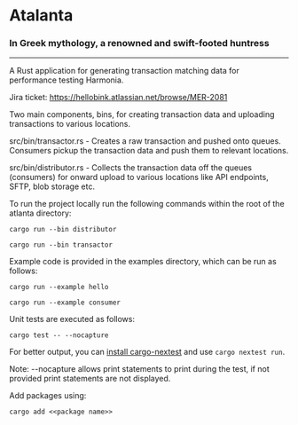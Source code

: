 # Atalanta

### In Greek mythology, a renowned and swift-footed huntress

---

A Rust application for generating transaction matching data for performance testing Harmonia.

Jira ticket: <https://hellobink.atlassian.net/browse/MER-2081>

Two main components, bins, for creating transaction data and uploading transactions to various locations.

src/bin/transactor.rs - Creates a raw transaction and pushed onto queues. Consumers pickup the transaction data and push them to relevant locations.

src/bin/distributor.rs - Collects the transaction data off the queues (consumers) for onward upload to various locations like API endpoints, SFTP, blob storage etc.

To run the project locally run the following commands within the root of the atlanta directory:

`cargo run --bin distributor`

`cargo run --bin transactor`

Example code is provided in the examples directory, which can be run as follows:

`cargo run --example hello`

`cargo run --example consumer`

Unit tests are executed as follows:

`cargo test -- --nocapture`

For better output, you can [install cargo-nextest](https://nexte.st/book/pre-built-binaries.html)
and use `cargo nextest run`.

Note: --nocapture allows print statements to print during the test, if not provided print statements are not displayed.

Add packages using:

`cargo add <<package name>>`
